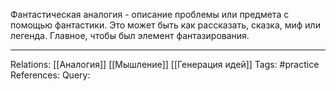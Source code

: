 Фантастическая аналогия - описание проблемы или предмета с помощью фантастики. Это может быть как рассказать, сказка, миф или легенда. Главное, чтобы был элемент фантазирования. 

___
Relations: [[Аналогия]] [[Мышление]] [[Генерация идей]]
Tags: #practice 
References: 
Query: 